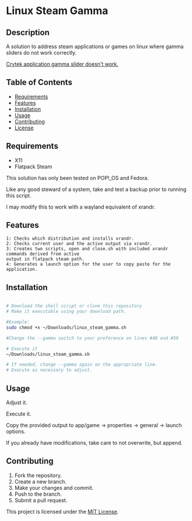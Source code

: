 # Linux Steam Gamma

## Description

A solution to address steam applications or games on linux where gamma sliders do not work correctly. 

[Crytek application gamma slider doesn't work.](https://docs.cryengine.com/display/CRYAUTOGEN/CONSOLEPREFIXR#AnchorRGAMMA)

## Table of Contents

- [Requirements](#requirements)
- [Features](#features)
- [Installation](#installation)
- [Usage](#usage)
- [Contributing](#contributing)
- [License](#license)

## Requirements
- X11
- Flatpack Steam

This solution has only been tested on POP!_OS and Fedora. 

Like any good steward of a system, take and test a backup prior to running this script.

I may modify this to work with a wayland equivalent of xrandr.

## Features

    1: Checks which distribution and installs xrandr.
    2: Checks current user and the active output via xrandr.
    3: Creates two scripts, open and close.sh with included xrandr commands derived from active 
    output in flatpack steam path.
    4: Generates a launch option for the user to copy paste for the application.
    
## Installation

```bash

# Download the shell script or clone this repository
# Make it executable using your download path.

#Example:
sudo chmod +x ~/Downloads/linux_steam_gamma.sh

#Change the --gamma switch to your preference on lines #48 and #59

# Execute it
~/Downloads/linux_steam_gamma.sh

# If needed, change --gamma again on the appropriate line.
# Execute as necessary to adjust.

```

## Usage
Adjust it.

Execute it.

Copy the provided output to app/game -> properties -> general -> launch options.

If you already have modifications, take care to not overwrite, but append.

## Contributing

1. Fork the repository.
2. Create a new branch.
3. Make your changes and commit.
4. Push to the branch.
5. Submit a pull request.

This project is licensed under the [MIT License](LICENSE).
